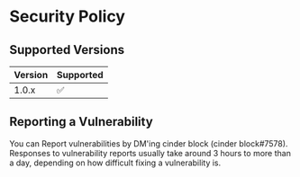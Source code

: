 # Security Policy

## Supported Versions

| Version | Supported          |
| ------- | ------------------ |
| 1.0.x   | :white_check_mark: |

## Reporting a Vulnerability

You can Report vulnerabilities by DM'ing cinder block
(cinder block#7578). Responses to vulnerability reports usually take
around 3 hours to more than a day, depending on how difficult fixing a
vulnerability is.
